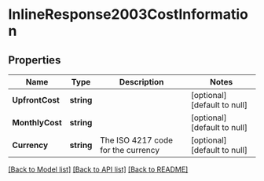 # InlineResponse2003CostInformation

## Properties
Name | Type | Description | Notes
------------ | ------------- | ------------- | -------------
**UpfrontCost** | **string** |  | [optional] [default to null]
**MonthlyCost** | **string** |  | [optional] [default to null]
**Currency** | **string** | The ISO 4217 code for the currency | [optional] [default to null]

[[Back to Model list]](../README.md#documentation-for-models) [[Back to API list]](../README.md#documentation-for-api-endpoints) [[Back to README]](../README.md)

